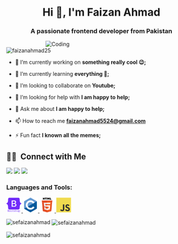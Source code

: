 <h1 align="center">Hi 👋, I'm Faizan Ahmad</h1>
<h3 align="center">A passionate frontend developer from Pakistan</h3>
<img align="right" alt="Coding" width="400" src="https://cdn.dribbble.com/users/1162077/screenshots/3848914/media/320984a9ca58b3c73274c9259ecf6de8.gif">

<p align="left"> <img src="https://komarev.com/ghpvc/?username=faizanahmad25&label=Profile%20views&color=0e75b6&style=flat" alt="faizanahmad25" /> </p>

- 🔭 I’m currently working on **something really cool 😉;**

- 🌱 I’m currently learning **everything 🤣;**

- 👯 I’m looking to collaborate on **Youtube;**

- 🤝 I’m looking for help with **I am happy to help;**

- 💬 Ask me about **I am happy to help;**

- 📫 How to reach me **faizanahmad5524@gmail.com**

- ⚡ Fun fact **I known all the memes;**

## 🤝🏻 &nbsp;Connect with Me

<p align="left">
<a href="https://www.linkedin.com/in/sefaizanahmad/"><img src="https://img.shields.io/badge/-Linkedin-0077B5?style=flat&logo=Linkedin&logoColor=white"/></a>
<a href="mailto:sefaizanahmad@gmail.com"><img src="https://img.shields.io/badge/-Gmail-D14836?style=flat&logo=Gmail&logoColor=white"/></a>
<a https:"//join.skype.com/invite/wdO6yOdSH4bf"><img src="https://img.shields.io/badge/-Skype-00AFF0?style=flat&logo=Skype&logoColor=white"/></a>

</p>

<h3 align="left">Languages and Tools:</h3>
<p align="left"> <a href="https://getbootstrap.com" target="_blank" rel="noreferrer"> <img src="https://raw.githubusercontent.com/devicons/devicon/master/icons/bootstrap/bootstrap-plain-wordmark.svg" alt="bootstrap" width="40" height="40"/> </a> <a href="https://www.cprogramming.com/" target="_blank" rel="noreferrer"> <img src="https://raw.githubusercontent.com/devicons/devicon/master/icons/c/c-original.svg" alt="c" width="40" height="40"/> </a> <a href="https://www.w3.org/html/" target="_blank" rel="noreferrer"> <img src="https://raw.githubusercontent.com/devicons/devicon/master/icons/html5/html5-original-wordmark.svg" alt="html5" width="40" height="40"/> </a> <a href="https://developer.mozilla.org/en-US/docs/Web/JavaScript" target="_blank" rel="noreferrer"> <img src="https://raw.githubusercontent.com/devicons/devicon/master/icons/javascript/javascript-original.svg" alt="javascript" width="40" height="40"/> </a> </p>

<p><img align="left" src="https://github-readme-stats.vercel.app/api/top-langs?username=sefaizanahmad&show_icons=true&locale=en&layout=compact" alt="sefaizanahmad" /></p>

<p>&nbsp;<img align="center" src="https://github-readme-stats.vercel.app/api?username=sefaizanahmad&show_icons=true&locale=en" alt="sefaizanahmad" /></p>

<p><img align="center" src="https://github-readme-streak-stats.herokuapp.com/?user=sefaizanahmad&" alt="sefaizanahmad" /></p>
